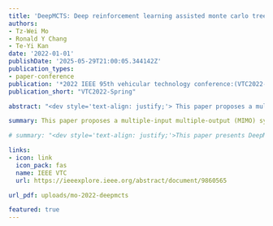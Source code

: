 ```yaml
---
title: 'DeepMCTS: Deep reinforcement learning assisted monte carlo tree search for MIMO detection'
authors:
- Tz-Wei Mo
- Ronald Y Chang
- Te-Yi Kan
date: '2022-01-01'
publishDate: '2025-05-29T21:00:05.344142Z'
publication_types:
- paper-conference
publication: '*2022 IEEE 95th vehicular technology conference:(VTC2022-Spring)*'
publication_short: "VTC2022-Spring"

abstract: "<dev style='text-align: justify;'> This paper proposes a multiple-input multiple-output (MIMO) symbol detector that incorporates a deep reinforcement learning (DRL) agent into the Monte Carlo tree search (MCTS) detection algorithm. A self-designed deep reinforcement learning agent, consisting of a policy value network and a state value network, is trained to detect MIMO symbols. The outputs of the trained networks are adopted into a modiﬁed MCTS detection algorithm to provide useful node statistics and facilitate enhanced tree search process. The resulted scheme, termed the DeepMCTS detector, demonstrates signiﬁcant performance and complexity advantages over the original MCTS detection algorithm under varying channel conditions.</dev>"

summary: This paper proposes a multiple-input multiple-output (MIMO) symbol detector that incorporates a deep reinforcement learning (DRL) agent into the Monte Carlo tree search (MCTS) detection algorithm. A self-designed deep reinforcement learning agent, consisting of a policy value network and a state value network, is trained to detect MIMO symbols. The outputs of the trained networks are adopted into a modiﬁed MCTS detection algorithm to provide useful node statistics and facilitate enhanced tree search process. The resulted scheme, termed the DeepMCTS detector, demonstrates signiﬁcant performance and complexity advantages over the original MCTS detection algorithm under varying channel conditions.

# summary: "<dev style='text-align: justify;'>This paper presents DeepMCTS, a MIMO symbol detector that integrates a deep reinforcement learning agent into the Monte Carlo Tree Search algorithm. By guiding the search with learned network outputs, DeepMCTS achieves improved detection performance and reduced complexity across diverse channel conditions.</dev>"

links:
- icon: link
  icon_pack: fas
  name: IEEE VTC
  url: https://ieeexplore.ieee.org/abstract/document/9860565

url_pdf: uploads/mo-2022-deepmcts

featured: true
---
```

